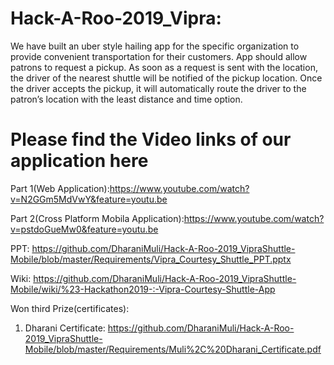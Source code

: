 # Hack-A-Roo-2019_Vipra:

We have built an uber style hailing app for the specific organization to provide convenient transportation for their customers. App should allow patrons to request a pickup. As soon as a request is sent with the location, the driver of the nearest shuttle will be notified of the pickup location. Once the driver accepts the pickup, it will automatically route the driver to the patron’s location with the least distance and time option.

# Please find the Video links of our application here

Part 1(Web Application):https://www.youtube.com/watch?v=N2GGm5MdVwY&feature=youtu.be

Part 2(Cross Platform Mobila Application):https://www.youtube.com/watch?v=pstdoGueMw0&feature=youtu.be

PPT: https://github.com/DharaniMuli/Hack-A-Roo-2019_VipraShuttle-Mobile/blob/master/Requirements/Vipra_Courtesy_Shuttle_PPT.pptx

Wiki:   https://github.com/DharaniMuli/Hack-A-Roo-2019_VipraShuttle-Mobile/wiki/%23-Hackathon2019-:-Vipra-Courtesy-Shuttle-App

Won third Prize(certificates):
1. Dharani Certificate:
https://github.com/DharaniMuli/Hack-A-Roo-2019_VipraShuttle-Mobile/blob/master/Requirements/Muli%2C%20Dharani_Certificate.pdf
